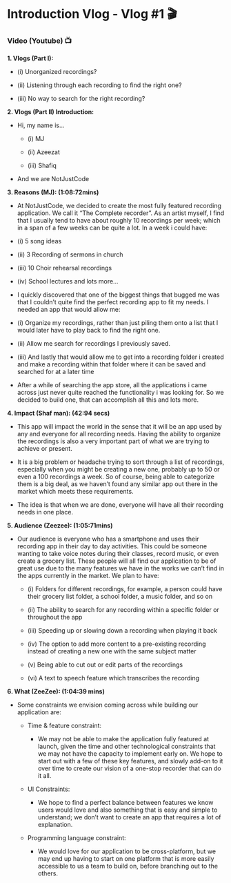 # Introduction Vlog - Vlog #1 :clapper:

### Video (Youtube) :tv:




**1. Vlogs (Part I):**

  - (i)    Unorganized recordings?

  - (ii)   Listening through each recording to find the right one?

  - (iii)  No way to search for the right recording?

**2. Vlogs (Part II) Introduction:**
  
  - Hi, my name is...
    
    - (i)   MJ
    
    - (ii)  Azeezat
    
    - (iii) Shafiq

  - And we are NotJustCode

**3. Reasons (MJ): (1:08:72mins)**

  - At NotJustCode, we decided to create the most fully featured recording application. We call it “The Complete recorder”.
    As an artist myself, I find that I usually tend to have about roughly 10 recordings per week; which in a span of a few weeks 
    can be quite a lot. In a week i could have:
    
   - (i)    5 song ideas
   
   - (ii)   3 Recording of sermons in church
   
   - (iii)  10 Choir rehearsal recordings
   
   - (iv)   School lectures and lots more…

  - I quickly discovered that one of the biggest things that bugged me was that I couldn’t quite find the perfect recording app to fit 
    my needs. I needed an app that would allow me:

   - (i)    Organize my recordings, rather than just piling them onto a list that I would later have to
            play back to find the right one.

   - (ii)   Allow me search for recordings I previously saved.

   - (iii)  And lastly that would allow me to get into a recording folder i created and make a recording within that folder where it can 
            be saved and searched for at a later time

  - After a while of searching the app store, all the applications i came across just never quite reached the functionality i was looking for.
    So we decided to build one, that can accomplish all this and lots more.

**4. Impact (Shaf man): (42:94 secs)**

  - This app will impact the world in the sense that it will be an app used by any and everyone for all recording needs. 
    Having the ability to organize the recordings is also a very important part of what we are trying to achieve or present.
    
  - It is a big problem or headache trying to sort through a list of recordings, especially when you might be creating a new one,
    probably up to 50 or even a 100 recordings a week. So of course, being able to categorize them is a big deal, 
    as we haven’t found any similar app out there in the market which meets these requirements.

  - The idea is that when we are done, everyone will have all their recording needs in one place.
  
**5. Audience (Zeezee): (1:05:71mins)**

  - Our audience is everyone who has a smartphone and uses their recording app in their day to day activities. 
    This could be someone wanting to take voice notes during their classes, record music, or even create a grocery list. 
    These people will all find our application to be of great use due to the many features we have in the works we can’t find in the 
    apps currently in the market. We plan to have:

    - (i)   Folders for different recordings, for example, a person could have their grocery list folder, a school folder, 
            a music folder, and so on

    - (ii)  The ability to search for any recording within a specific folder or throughout the app

    - (iii) Speeding up or slowing down a recording when playing it back

    - (iv)  The option to add more content to a pre-existing recording instead of creating a new one with the same subject matter

    - (v)   Being able to cut out or edit parts of the recordings

    - (vi)  A text to speech feature which transcribes the recording

**6.  What (ZeeZee):  (1:04:39 mins)**

  - Some constraints we envision coming across while building our application are:
  
    - Time & feature constraint: 
      - We may not be able to make the application fully featured at launch, given the time and other technological constraints that we may not 
        have the capacity to implement early on. We hope to start out with a few of these key features, and slowly add-on to it over time to
        create our vision of a one-stop recorder that can do it all.
        
    - UI Constraints: 
      - We hope to find a perfect balance between features we know users would love and also something that is easy and simple to understand;
        we don’t want to create an app that requires a lot of explanation.

    - Programming language constraint:
      - We would love for our application to be cross-platform, but we may end up having to start on one platform that is more easily 
        accessible to us a team to build on, before branching out to the others.
        
